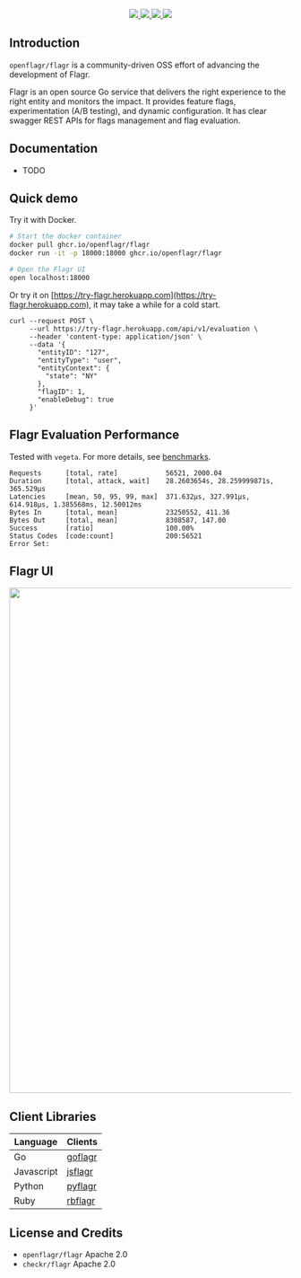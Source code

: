 <p align="center">
    <a href="https://goreportcard.com/report/github.com/openflagr/flagr" target="_blank">
        <img src="https://goreportcard.com/badge/github.com/openflagr/flagr">
    </a>
    <a href="https://godoc.org/github.com/openflagr/flagr" target="_blank">
        <img src="https://img.shields.io/badge/godoc-reference-green.svg">
    </a>
    <a href="https://github.com/openflagr/flagr/releases" target="_blank">
        <img src="https://img.shields.io/github/release/openflagr/flagr.svg?style=flat&color=green">
    </a>
    <a href="https://codecov.io/gh/openflagr/flagr" target="_blank">
        <img src="https://codecov.io/gh/openflagr/flagr/branch/master/graph/badge.svg">
    </a>
</p>

## Introduction
`openflagr/flagr` is a community-driven OSS effort of advancing the development of Flagr.

Flagr is an open source Go service that delivers the right experience to the right entity and monitors the impact. It provides feature flags, experimentation (A/B testing), and dynamic configuration. It has clear swagger REST APIs for flags management and flag evaluation.

## Documentation
- TODO

## Quick demo

Try it with Docker.

```sh
# Start the docker container
docker pull ghcr.io/openflagr/flagr
docker run -it -p 18000:18000 ghcr.io/openflagr/flagr

# Open the Flagr UI
open localhost:18000
```

<!-- TODO: change a new demo flagr website -->
Or try it on [https://try-flagr.herokuapp.com](https://try-flagr.herokuapp.com), it may take a while for a cold start.

```
curl --request POST \
     --url https://try-flagr.herokuapp.com/api/v1/evaluation \
     --header 'content-type: application/json' \
     --data '{
       "entityID": "127",
       "entityType": "user",
       "entityContext": {
         "state": "NY"
       },
       "flagID": 1,
       "enableDebug": true
     }'
```


## Flagr Evaluation Performance

Tested with `vegeta`. For more details, see [benchmarks](./benchmark).

```
Requests      [total, rate]            56521, 2000.04
Duration      [total, attack, wait]    28.2603654s, 28.259999871s, 365.529µs
Latencies     [mean, 50, 95, 99, max]  371.632µs, 327.991µs, 614.918µs, 1.385568ms, 12.50012ms
Bytes In      [total, mean]            23250552, 411.36
Bytes Out     [total, mean]            8308587, 147.00
Success       [ratio]                  100.00%
Status Codes  [code:count]             200:56521
Error Set:
```

## Flagr UI

<p align="center">
    <img src="./docs/images/demo_readme.png" width="900">
</p>

## Client Libraries

| Language | Clients |
| -------- | ------- |
| Go | [goflagr](https://github.com/openflagr/goflagr) |
| Javascript | [jsflagr](https://github.com/openflagr/jsflagr) |
| Python | [pyflagr](https://github.com/openflagr/pyflagr) |
| Ruby | [rbflagr](https://github.com/openflagr/rbflagr) |

## License and Credits
- `openflagr/flagr` Apache 2.0
- `checkr/flagr` Apache 2.0
